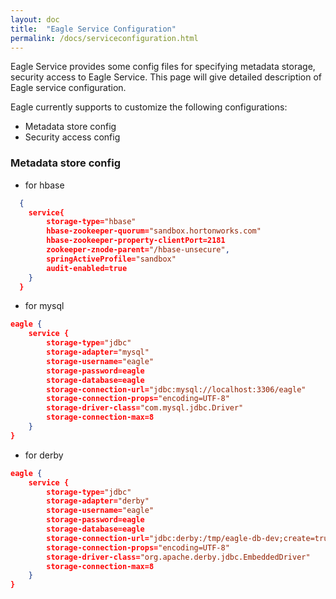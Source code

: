 ```yaml
---
layout: doc
title:  "Eagle Service Configuration"
permalink: /docs/serviceconfiguration.html
---
```


Eagle Service provides some config files for specifying metadata storage, security access to Eagle Service. This page will give detailed
description of Eagle service configuration.

Eagle currently supports to customize the following configurations:

* Metadata store config
* Security access config

### Metadata store config 
* for hbase

```json
  {
	service{
		storage-type="hbase"
		hbase-zookeeper-quorum="sandbox.hortonworks.com"
		hbase-zookeeper-property-clientPort=2181
		zookeeper-znode-parent="/hbase-unsecure",
		springActiveProfile="sandbox"
		audit-enabled=true
	}
  }
```

* for mysql
```json
eagle {
	service {
		storage-type="jdbc"
		storage-adapter="mysql"
		storage-username="eagle"
		storage-password=eagle
		storage-database=eagle
		storage-connection-url="jdbc:mysql://localhost:3306/eagle"
		storage-connection-props="encoding=UTF-8"
		storage-driver-class="com.mysql.jdbc.Driver"
		storage-connection-max=8
	}
}
```
* for derby
```json
eagle {
	service {
		storage-type="jdbc"
		storage-adapter="derby"
		storage-username="eagle"
		storage-password=eagle
		storage-database=eagle
		storage-connection-url="jdbc:derby:/tmp/eagle-db-dev;create=true"
		storage-connection-props="encoding=UTF-8"
		storage-driver-class="org.apache.derby.jdbc.EmbeddedDriver"
		storage-connection-max=8
	}
}
```
<br />
